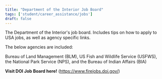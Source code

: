 ```yaml
---
title: "Department of the Interior Job Board"
tags: ['student/career_assistance/jobs']
draft: false
---
```


The Department of the Interior's job board. Includes tips on how to apply to USA jobs, as well as agency specific links.

The below agencies are included:

Bureau of Land Management (BLM), US Fish and Wildlife Service (USFWS), the National Park Service (NPS), and the Bureau of Indian Affairs (BIA)

**Visit DOI Job Board here!** (https://www.firejobs.doi.gov/)

